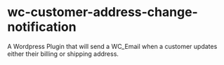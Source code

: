 # wc-customer-address-change-notification
A Wordpress Plugin that will send a WC_Email when a customer updates either their billing or shipping address.
